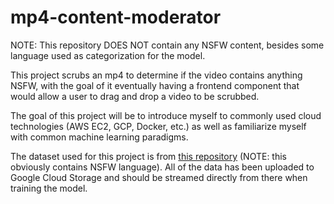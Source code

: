 # mp4-content-moderator

NOTE: This repository DOES NOT contain any NSFW content, besides some language used as categorization for the model.

This project scrubs an mp4 to determine if the video contains anything NSFW, with the goal of it eventually having a frontend component that would allow a user to drag and drop a video to be scrubbed. 

The goal of this project will be to introduce myself to commonly used cloud technologies (AWS EC2, GCP, Docker, etc.) as well as familiarize myself with common machine learning paradigms.

The dataset used for this project is from [this repository](https://github.com/strcklr/nsfw_data_scraper) (NOTE: this obviously contains NSFW language). All of the data has been uploaded to Google Cloud Storage and should be streamed directly from there when training the model.

